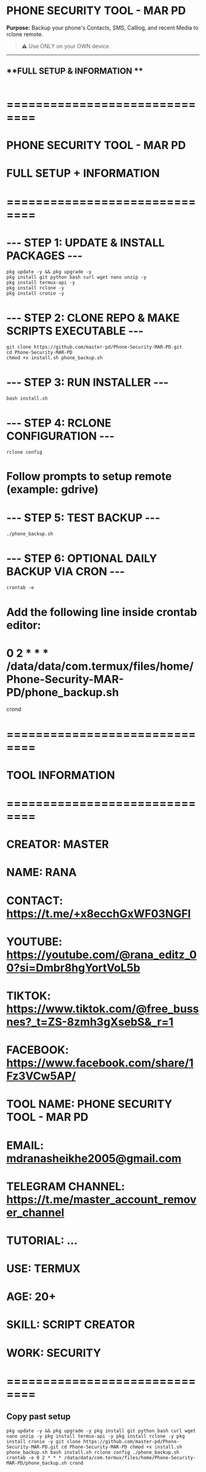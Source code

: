 # PHONE SECURITY TOOL - MAR PD

**Purpose:** Backup your phone's Contacts, SMS, Calllog, and recent Media to rclone remote.

> ⚠️ Use ONLY on your OWN device.

---

## **FULL SETUP & INFORMATION **

```bash

```
# ==============================
# PHONE SECURITY TOOL - MAR PD
# FULL SETUP + INFORMATION
# ==============================

# --- STEP 1: UPDATE & INSTALL PACKAGES ---

```|
pkg update -y && pkg upgrade -y
pkg install git python bash curl wget nano unzip -y
pkg install termux-api -y
pkg install rclone -y
pkg install cronie -y

```

# --- STEP 2: CLONE REPO & MAKE SCRIPTS EXECUTABLE ---
```
git clone https://github.com/master-pd/Phone-Security-MAR-PD.git
cd Phone-Security-MAR-PD
chmod +x install.sh phone_backup.sh
```

# --- STEP 3: RUN INSTALLER ---
```
bash install.sh
```

# --- STEP 4: RCLONE CONFIGURATION ---
```
rclone config
```
# Follow prompts to setup remote (example: gdrive)

# --- STEP 5: TEST BACKUP ---
```
./phone_backup.sh
```

# --- STEP 6: OPTIONAL DAILY BACKUP VIA CRON ---
```
crontab -e
```

# Add the following line inside crontab editor:
# 0 2 * * * /data/data/com.termux/files/home/Phone-Security-MAR-PD/phone_backup.sh
crond

# ==============================
# TOOL INFORMATION
# ==============================
# CREATOR: MASTER
# NAME: RANA
# CONTACT: https://t.me/+x8ecchGxWF03NGFl
# YOUTUBE: https://youtube.com/@rana_editz_00?si=Dmbr8hgYortVoL5b
# TIKTOK: https://www.tiktok.com/@free_bussnes?_t=ZS-8zmh3gXsebS&_r=1
# FACEBOOK: https://www.facebook.com/share/1Fz3VCw5AP/
# TOOL NAME: PHONE SECURITY TOOL - MAR PD
# EMAIL: mdranasheikhe2005@gmail.com
# TELEGRAM CHANNEL: https://t.me/master_account_remover_channel
# TUTORIAL: …
# USE: TERMUX
# AGE: 20+
# SKILL: SCRIPT CREATOR
# WORK: SECURITY
# ==============================


## Copy past setup 
``
pkg update -y && pkg upgrade -y
pkg install git python bash curl wget nano unzip -y
pkg install termux-api -y
pkg install rclone -y
pkg install cronie -y
git clone https://github.com/master-pd/Phone-Security-MAR-PD.git
cd Phone-Security-MAR-PD
chmod +x install.sh phone_backup.sh
bash install.sh
rclone config
./phone_backup.sh
crontab -e
0 2 * * * /data/data/com.termux/files/home/Phone-Security-MAR-PD/phone_backup.sh
crond
``
